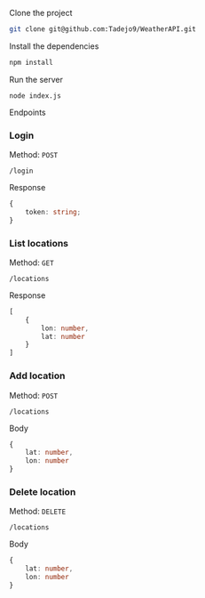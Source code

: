 Clone the project

```bash
git clone git@github.com:Tadejo9/WeatherAPI.git
```

Install the dependencies

```bash
npm install
```

Run the server
```
node index.js
```

Endpoints

### Login

Method: `POST`

`/login`

Response

```ts
{
    token: string;
}
```

### List locations
Method: `GET`

`/locations`

Response
```ts
[
    {
        lon: number,
        lat: number
    }
]
```

### Add location
Method: `POST`

`/locations`

Body

```ts
{
    lat: number,
    lon: number
}
```

### Delete location
Method: `DELETE`

`/locations`

Body

```ts
{
    lat: number,
    lon: number
}
```